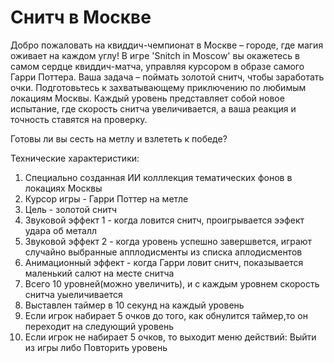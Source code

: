 # Снитч в Москве
Добро пожаловать на квиддич-чемпионат в Москве – городе, где магия оживает на каждом углу! 
В игре 'Snitch in Moscow' вы окажетесь в самом сердце квиддич-матча, управляя курсором в образе самого Гарри Поттера. Ваша задача – поймать золотой снитч, чтобы заработать очки. Подготовьтесь к захватывающему приключению по любимым локациям Москвы. Каждый уровень представляет собой новое испытание, где скорость снитча увеличивается, а ваша реакция и точность ставятся на проверку.

Готовы ли вы сесть на метлу и взлететь к победе?

Технические характеристики:
1. Специально созданная ИИ колллекция тематических фонов в локациях Москвы
2. Курсор игры - Гарри Поттер на метле
3. Цель - золотой снитч
4. Звуковой эффект 1 - когда ловится снитч, проигрывается ээфект удара об металл
5. Звуковой эффект 2 - когда уровень успешно завершвется, играют случайно выбранные апплодисменты из списка аплодисментов
6. Анимационный эффект - когда Гарри ловит снитч, показывается маленький салют на месте снитча
7. Всего 10 уровней(можно увеличить), и с каждым уровнем скорость снитча уыеличивается
8. Выставлен таймер в 10 секунд на каждый уровень
9. Если игрок набирает 5 очков до того, как обнулится таймер,то он переходит на следующий уровень
10. Если игрок не набирает 5 очков, то выходит меню действий: Выйти из игры либо Повторить уровень
